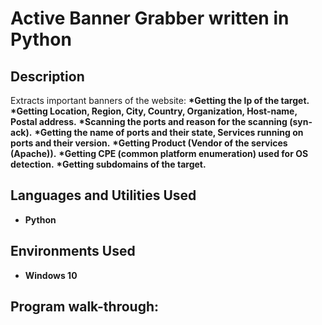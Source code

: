 <h1>Active Banner Grabber written in Python</h1>

<h2>Description</h2>
Extracts important banners of the website:
<b>*Getting the Ip of the target.</b>
<b>*Getting Location, Region, City, Country, Organization, Host-name, Postal address.</b>
<b>*Scanning the ports and reason for the scanning (syn-ack).</b>
<b>*Getting the name of ports and their state, Services running on ports and their version.</b>
<b>*Getting Product (Vendor of the services (Apache)).</b>
<b>*Getting CPE (common platform enumeration) used for OS detection.</b>
<b>*Getting subdomains of the target.</b>
<br />


<h2>Languages and Utilities Used</h2>

- <b>Python</b> 

<h2>Environments Used </h2>

- <b>Windows 10</b>

<h2>Program walk-through:</h2>


<!--
 ```diff
- text in red
+ text in green
! text in orange
# text in gray
@@ text in purple (and bold)@@
```
--!>
